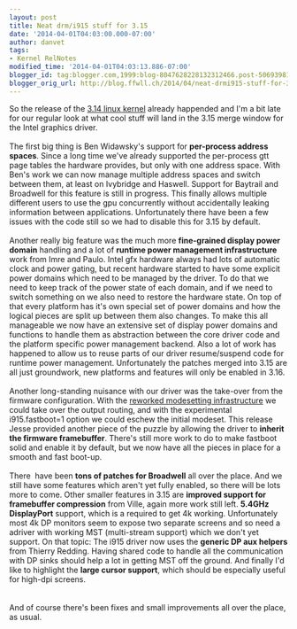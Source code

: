 ```yaml
---
layout: post
title: Neat drm/i915 stuff for 3.15
date: '2014-04-01T04:03:00.000-07:00'
author: danvet
tags:
- Kernel RelNotes
modified_time: '2014-04-01T04:03:13.886-07:00'
blogger_id: tag:blogger.com,1999:blog-8047628228132312466.post-5069398136577877315
blogger_orig_url: http://blog.ffwll.ch/2014/04/neat-drmi915-stuff-for-315.html
---
```


So the release of the <a href="https://www.blogger.com/%3Cdegasus%3E%20but%20when%20implementing%20running%20based%20on%20walking%20needs%20some%20major%20api%20changes%20:/">3.14 linux kernel</a> already happended and I'm a bit late for our regular look at what cool stuff will land in the 3.15 merge window for the Intel graphics driver.<br /><br /><a name='more'></a>The first big thing is Ben Widawsky's support for <b>per-process address spaces</b>. Since a long time we've already supported the per-process gtt page tables the hardware provides, but only with one address space. With Ben's work we can now manage multiple address spaces and switch between them, at least on Ivybridge and Haswell. Support for Baytrail and Broadwell for this feature is still in progress. This finally allows multiple different users to use the gpu concurrently without accidentally leaking information between applications. Unfortunately there have been a few issues with the code still so we had to disable this for 3.15 by default.<br /><br />Another really big feature was the much more <b>fine-grained display power domain</b> handling and a lot of <b>runtime power management infrastructure</b> work from Imre and Paulo. Intel gfx hardware always had lots of automatic clock and power gating, but recent hardware started to have some explicit power domains which need to be managed by the driver. To do that we need to keep track of the power state of each domain, and if we need to switch something on we also need to restore the hardware state. On top of that every platform has it's own special set of power domains and how the logical pieces are split up between them also changes. To make this all manageable we now have an extensive set of display power domains and functions to handle them as abstraction between the core driver code and the platform specific power management backend. Also a lot of work has happened to allow us to reuse parts of our driver resume/suspend code for runtime power management. Unfortunately the patches merged into 3.15 are all just groundwork, new platforms and features will only be enabled in 3.16.<br /><br />Another long-standing nuisance with our driver was the take-over from the firmware configuration. With the <a href="http://blog.ffwll.ch/2012/08/new-modeset-code.html">reworked modesetting infrastructure</a> we could take over the output routing, and with the experimental i915.fastboot=1 option we could eschew the initial modeset. This release Jesse provided another piece of the puzzle by allowing the driver to <b>inherit the firmware framebuffer</b>. There's still more work to do to make fastboot solid and enable it by default, but we now have all the pieces in place for a smooth and fast boot-up.<br /><br />There&nbsp; have been <b>tons of patches for Broadwell</b> all over the place. And we still have some features which aren't yet fully enabled, so there will be lots more to come. Other smaller features in 3.15 are <b>improved support for framebuffer compression</b> from Ville, again more work still left. <b>5.4GHz DisplayPort</b> support, which is a required to get 4k working. Unfortunately most 4k DP monitors seem to expose two separate screens and so need a adriver with working MST (multi-stream support) which we don't yet support. On that topic: The i915 driver now uses the <b>generic DP aux helpers</b> from Thierry Redding. Having shared code to handle all the communication with DP sinks should help a lot in getting MST off the ground. And finally I'd like to highlight the <b>large cursor support</b>, which should be especially useful for high-dpi screens.<br /><br /><br />And of course there's been fixes and small improvements all over the place, as usual.